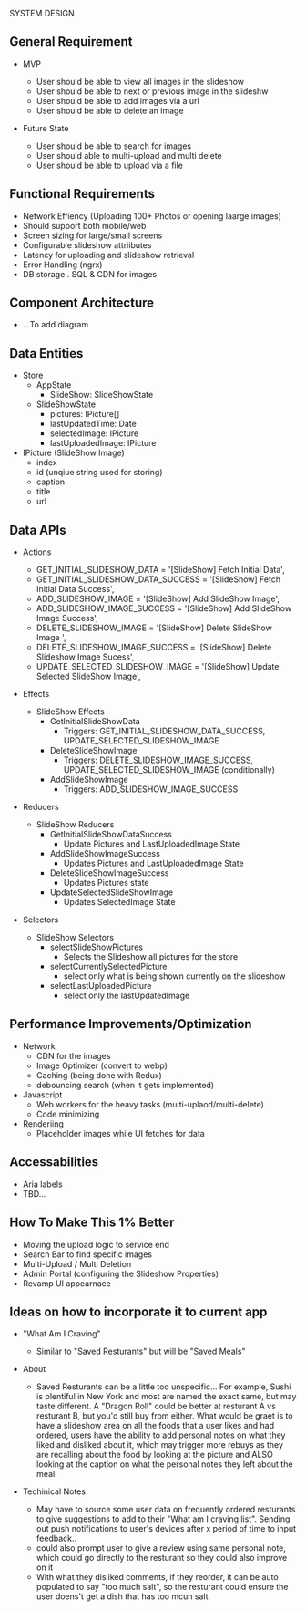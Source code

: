 SYSTEM DESIGN

## General Requirement
- MVP
  - User should be able to view all images in the slideshow
  - User should be able to next or previous image in the slideshw 
  - User should be able to add images via a url 
  - User should be able to delete an image 

- Future State
  - User should be able to search for images 
  - User should able to multi-upload and multi delete
  - User should  be able to upload via a file 

## Functional Requirements

-  Network Effiency (Uploading 100+ Photos or opening laarge images)
-  Should support both mobile/web 
-  Screen sizing for large/small screens 
-  Configurable slideshow attriibutes 
-  Latency for uploading and slideshow retrieval
-  Error Handling (ngrx)
-  DB storage.. SQL & CDN for images 

## Component Architecture
 
- ...To add diagram 

## Data Entities

- Store
  - AppState  
    - SlideShow: SlideShowState 
  - SlideShowState
    - pictures: IPicture[]
    - lastUpdatedTime: Date 
    - selectedImage: IPicture 
    - lastUploadedImage: IPicture 
- IPicture (SlideShow Image)
  - index 
  - id (unqiue string used for storing)
  - caption 
  - title 
  - url

## Data APIs

- Actions
  - GET_INITIAL_SLIDESHOW_DATA = '[SlideShow] Fetch Initial Data',
  - GET_INITIAL_SLIDESHOW_DATA_SUCCESS = '[SlideShow] Fetch Initial Data Success',
  - ADD_SLIDESHOW_IMAGE = '[SlideShow] Add SlideShow Image',
  - ADD_SLIDESHOW_IMAGE_SUCCESS = '[SlideShow] Add SlideShow Image Success',
  - DELETE_SLIDESHOW_IMAGE = '[SlideShow] Delete SlideShow Image ',
  - DELETE_SLIDESHOW_IMAGE_SUCCESS = '[SlideShow] Delete Slideshow Image Sucess',
  - UPDATE_SELECTED_SLIDESHOW_IMAGE = '[SlideShow] Update Selected SlideShow Image',

- Effects 
  - SlideShow Effects
    - GetInitialSlideShowData
      - Triggers: GET_INITIAL_SLIDESHOW_DATA_SUCCESS, UPDATE_SELECTED_SLIDESHOW_IMAGE
    - DeleteSlideShowImage
      - Triggers: DELETE_SLIDESHOW_IMAGE_SUCCESS, UPDATE_SELECTED_SLIDESHOW_IMAGE (conditionally)
    - AddSlideShowImage
      - Triggers: ADD_SLIDESHOW_IMAGE_SUCCESS

- Reducers 
  - SlideShow Reducers
    - GetInitialSlideShowDataSuccess 
       - Update Pictures and LastUploadedImage State 
    - AddSlideShowImageSuccess
       - Updates Pictures and LastUploadedImage State 
    - DeleteSlideShowImageSuccess
       - Updates Pictures state
    - UpdateSelectedSlideShowImage
       - Updates SelectedImage State

- Selectors 
  - SlideShow Selectors
    - selectSlideShowPictures
      - Selects the Slideshow all pictures for the store
    - selectCurrentlySelectedPicture
      - select only what is being shown currently on the slideshow
    - selectLastUploadedPicture
      - select only the lastUpdatedImage

## Performance Improvements/Optimization

- Network 
  - CDN for the images 
  - Image Optimizer (convert to webp)
  - Caching (being done with Redux)
  - debouncing search (when it gets implemented)
- Javascript 
  - Web workers for the heavy tasks (multi-uplaod/multi-delete)
  - Code minimizing 
- Renderiing 
  - Placeholder images while UI fetches for data 

## Accessabilities

- Aria labels
- TBD... 

## How To Make This 1% Better  

- Moving the upload logic to service end
- Search Bar to find specific images 
- Multi-Upload / Multi Deletion 
- Admin Portal (configuring the Slideshow Properties)
- Revamp UI appearnace

## Ideas on how to incorporate it to current app 

  - "What Am I Craving" 
    - Similar to "Saved Resturants" but will be "Saved Meals" 
  - About
    - Saved Resturants can be a little too unspecific... For example, Sushi is plentiful in New York and most are named the exact same, but may taste different. A "Dragon Roll" could be better at resturant A vs resturant B, but you'd still buy from either. What would be graet is to have a slideshow area on all the foods that a user likes and had ordered, users have the ability to add personal notes on what they liked and disliked about it, which may trigger more rebuys as they are recalling about the food by looking at the picture and ALSO looking at the caption on what the personal notes they left about the meal. 

  - Techinical Notes
    - May have to source some user data on frequently ordered resturants to give suggestions to add to their "What am I craving list". Sending out push notifications to user's devices after x period of time to input feedback.. 
    - could also prompt user to give a review using same personal note, which could go directly to the resturant so they could also improve on it 
    - With what they disliked comments, if they reorder, it can be auto populated to say "too much salt", so the resturant could ensure the user doens't get a dish that has too mcuh salt 
